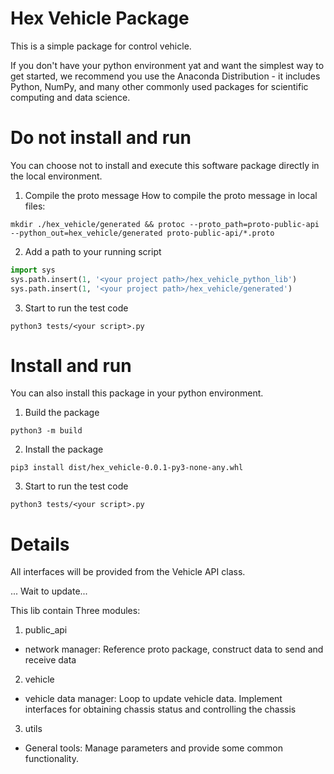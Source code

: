 # Hex Vehicle Package
This is a simple package for control vehicle.

If you don't have your python environment yat and want the simplest way to get started, we recommend you use the Anaconda Distribution - it includes Python, NumPy, and many other commonly used packages for scientific computing and data science.

# Do not install and run
You can choose not to install and execute this software package directly in the local environment.
1. Compile the proto message
How to compile the proto message in local files:
```shell
mkdir ./hex_vehicle/generated && protoc --proto_path=proto-public-api --python_out=hex_vehicle/generated proto-public-api/*.proto
```
2. Add a path to your running script
```python
import sys
sys.path.insert(1, '<your project path>/hex_vehicle_python_lib')
sys.path.insert(1, '<your project path>/hex_vehicle/generated')
```
3. Start to run the test code
```shell
python3 tests/<your script>.py
```

# Install and run
You can also install this package in your python environment.
1. Build the package
```shell
python3 -m build
```
2. Install the package
```shell
pip3 install dist/hex_vehicle-0.0.1-py3-none-any.whl
```
3. Start to run the test code
```shell
python3 tests/<your script>.py
```

# Details
All interfaces will be provided from the Vehicle API class.

...
Wait to update...

This lib contain Three modules:
1. public_api
- network manager: Reference proto package, construct data to send and receive data
2. vehicle
- vehicle data manager: Loop to update vehicle data. Implement interfaces for obtaining chassis status and controlling the chassis
3. utils
- General tools: Manage parameters and provide some common functionality.